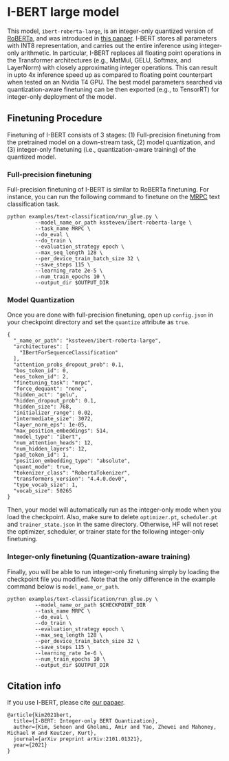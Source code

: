 # I-BERT large model

This model, `ibert-roberta-large`, is an integer-only quantized version of [RoBERTa](https://arxiv.org/abs/1907.11692), and was introduced in [this papaer](https://arxiv.org/abs/2101.01321).
I-BERT stores all parameters with INT8 representation, and carries out the entire inference using integer-only arithmetic.
In particular, I-BERT replaces all floating point operations in the Transformer architectures (e.g., MatMul, GELU, Softmax, and LayerNorm) with closely approximating integer operations.
This can result in upto 4x inference speed up as compared to floating point counterpart when tested on an Nvidia T4 GPU.
The best model parameters searched via quantization-aware finetuning can be then exported (e.g., to TensorRT) for integer-only deployment of the model.


## Finetuning Procedure

Finetuning of I-BERT consists of 3 stages: (1) Full-precision finetuning from the pretrained model on a down-stream task, (2) model quantization, and (3) integer-only finetuning (i.e., quantization-aware training) of the quantized model.


### Full-precision finetuning

Full-precision finetuning of I-BERT is similar to RoBERTa finetuning.
For instance, you can run the following command to finetune on the [MRPC](https://www.microsoft.com/en-us/download/details.aspx?id=52398) text classification task.

```
python examples/text-classification/run_glue.py \
         --model_name_or_path kssteven/ibert-roberta-large \
         --task_name MRPC \
         --do_eval \
         --do_train \
         --evaluation_strategy epoch \
         --max_seq_length 128 \
         --per_device_train_batch_size 32 \
         --save_steps 115 \
         --learning_rate 2e-5 \
         --num_train_epochs 10 \
         --output_dir $OUTPUT_DIR
```

### Model Quantization

Once you are done with full-precision finetuning, open up `config.json` in your checkpoint directory and set the `quantize` attribute as `true`.

```
{                                  
  "_name_or_path": "kssteven/ibert-roberta-large",       
  "architectures": [               
    "IBertForSequenceClassification"                    
  ],                               
  "attention_probs_dropout_prob": 0.1,                  
  "bos_token_id": 0,               
  "eos_token_id": 2,               
  "finetuning_task": "mrpc",       
  "force_dequant": "none",         
  "hidden_act": "gelu",            
  "hidden_dropout_prob": 0.1,      
  "hidden_size": 768,              
  "initializer_range": 0.02,       
  "intermediate_size": 3072,       
  "layer_norm_eps": 1e-05,         
  "max_position_embeddings": 514,  
  "model_type": "ibert",           
  "num_attention_heads": 12,       
  "num_hidden_layers": 12,         
  "pad_token_id": 1,               
  "position_embedding_type": "absolute",                
  "quant_mode": true,             
  "tokenizer_class": "RobertaTokenizer",                
  "transformers_version": "4.4.0.dev0",                 
  "type_vocab_size": 1,            
  "vocab_size": 50265              
}                   
```

Then, your model will automatically run as the integer-only mode when you load the checkpoint.
Also, make sure to delete `optimizer.pt`, `scheduler.pt` and `trainer_state.json` in the same directory.
Otherwise, HF will not reset the optimizer, scheduler, or trainer state for the following integer-only finetuning.


### Integer-only finetuning (Quantization-aware training)

Finally, you will be able to run integer-only finetuning simply by loading the checkpoint file you modified.
Note that the only difference in the example command below is `model_name_or_path`.

```
python examples/text-classification/run_glue.py \
         --model_name_or_path $CHECKPOINT_DIR
         --task_name MRPC \
         --do_eval \
         --do_train \
         --evaluation_strategy epoch \
         --max_seq_length 128 \
         --per_device_train_batch_size 32 \
         --save_steps 115 \
         --learning_rate 1e-6 \
         --num_train_epochs 10 \
         --output_dir $OUTPUT_DIR
```


## Citation info

If you use I-BERT, please cite [our papaer](https://arxiv.org/abs/2101.01321).

```
@article{kim2021bert,
  title={I-BERT: Integer-only BERT Quantization},
  author={Kim, Sehoon and Gholami, Amir and Yao, Zhewei and Mahoney, Michael W and Keutzer, Kurt},
  journal={arXiv preprint arXiv:2101.01321},
  year={2021}
}
```
